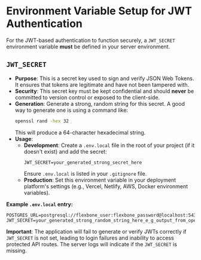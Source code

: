 # Environment Variable Setup for JWT Authentication

For the JWT-based authentication to function securely, a `JWT_SECRET` environment variable **must** be defined in your server environment.

## `JWT_SECRET`

*   **Purpose**: This is a secret key used to sign and verify JSON Web Tokens. It ensures that tokens are legitimate and have not been tampered with.
*   **Security**: This secret key must be kept confidential and should **never** be committed to version control or exposed to the client-side.
*   **Generation**: Generate a strong, random string for this secret. A good way to generate one is using a command like:
    ```bash
    openssl rand -hex 32
    ```
    This will produce a 64-character hexadecimal string.
*   **Usage**:
    *   **Development**: Create a `.env.local` file in the root of your project (if it doesn't exist) and add the secret:
        ```
        JWT_SECRET=your_generated_strong_secret_here
        ```
        Ensure `.env.local` is listed in your `.gitignore` file.
    *   **Production**: Set this environment variable in your deployment platform's settings (e.g., Vercel, Netlify, AWS, Docker environment variables).

**Example `.env.local` entry:**

```
POSTGRES_URL=postgresql://flexbone_user:flexbone_password@localhost:5432/flexbone_db
JWT_SECRET=your_generated_strong_random_string_here_e_g_output_from_openssl_rand_hex_32
```

**Important**: The application will fail to generate or verify JWTs correctly if `JWT_SECRET` is not set, leading to login failures and inability to access protected API routes. The server logs will indicate if the `JWT_SECRET` is missing.
